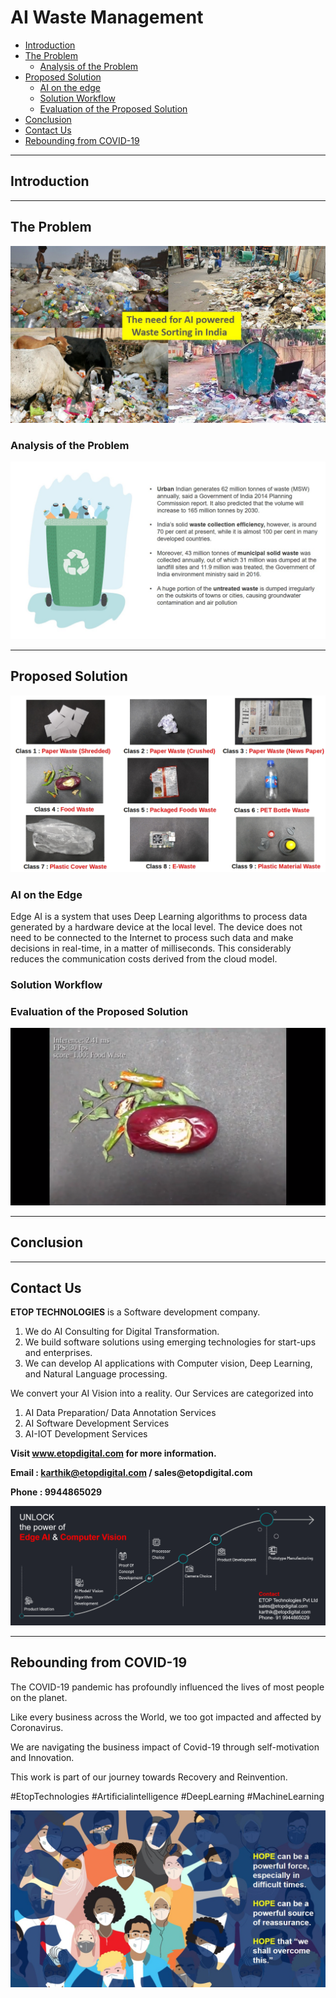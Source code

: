 # AI Waste Management

* [Introduction](https://github.com/Karthikkannan-AI/AI-Waste-Management/blob/main/README.md#introduction)
* [The Problem](https://github.com/Karthikkannan-AI/AI-Waste-Management/blob/main/README.md#the-problem)
  * [Analysis of the Problem](https://github.com/Karthikkannan-AI/AI-Waste-Management/blob/main/README.md#analysis-of-the-problem)
* [Proposed Solution](https://github.com/Karthikkannan-AI/AI-Waste-Management/blob/main/README.md#proposed-solution)
  * [AI on the edge](https://github.com/Karthikkannan-AI/AI-Waste-Management/blob/main/README.md#ai-on-the-edge)  
  * [Solution Workflow](https://github.com/Karthikkannan-AI/AI-Waste-Management/blob/main/README.md#solution-workflow)
  * [Evaluation of the Proposed Solution](https://github.com/Karthikkannan-AI/AI-Waste-Management/blob/main/README.md#evaluation-of-the-proposed-solution)
* [Conclusion](https://github.com/Karthikkannan-AI/AI-Waste-Management/blob/main/README.md#conclusion)
* [Contact Us](https://github.com/Karthikkannan-AI/AI-Waste-Management/blob/main/README.md#contact-us)
* [Rebounding from COVID-19](https://github.com/Karthikkannan-AI/AI-Waste-Management/blob/main/README.md#rebounding-from-covid-19)

- - - -

## Introduction ##


- - - -

## The Problem ##

<img src="https://github.com/Karthikkannan-AI/AI-Waste-Management/blob/main/resources/Problem.JPG">

### Analysis of the Problem

<img src="https://github.com/Karthikkannan-AI/AI-Waste-Management/blob/main/resources/Analysis.JPG">

- - - -

## Proposed Solution ##

<img src="https://github.com/Karthikkannan-AI/AI-Waste-Management/blob/main/resources/Waste%20Management%20Labels.jpg">

### AI on the Edge ###

Edge AI is a system that uses Deep Learning algorithms to process data generated by a hardware device at the local level. The device does not need to be connected to the Internet to process such data and make decisions in real-time, in a matter of milliseconds. This considerably reduces the communication costs derived from the cloud model. 

### Solution Workflow ###

### Evaluation of the Proposed Solution

<a href="https://youtu.be/pDy2qvbtJOY" target="_blank"><img src="https://github.com/Karthikkannan-AI/AI-Waste-Management/blob/main/resources/AI%20Waste%20Management.png"/></a> 


- - - -

## Conclusion ##


- - - -

## Contact Us ##

__ETOP TECHNOLOGIES__ is a Software development company. 
1. We do AI Consulting for Digital Transformation.
2. We build software solutions using emerging technologies for start-ups and enterprises. 
3. We can develop AI applications with Computer vision, Deep Learning, and Natural Language processing.

We convert your AI Vision into a reality. Our Services are categorized into 
1. AI Data Preparation/ Data Annotation Services 
2. AI Software Development Services 
3. AI-IOT Development Services

__Visit www.etopdigital.com for more information.__

__Email : karthik@etopdigital.com / sales@etopdigital.com__
          
__Phone : 9944865029__

<img src="https://github.com/Karthikkannan-AI/AI-Waste-Management/blob/main/resources/About%20ETOP%20Technologies_Github.png">

- - - -

## Rebounding from COVID-19 ##

The COVID-19 pandemic has profoundly influenced the lives of most people on the planet.

Like every business across the World, we too got impacted and affected by Coronavirus.

We are navigating the business impact of Covid-19 through self-motivation and Innovation.

This work is part of our journey towards Recovery and Reinvention.

#EtopTechnologies #Artificialintelligence #DeepLearning #MachineLearning


<img src="https://github.com/Karthikkannan-AI/AI-Waste-Management/blob/main/resources/CoronaPandemic.jpeg">
